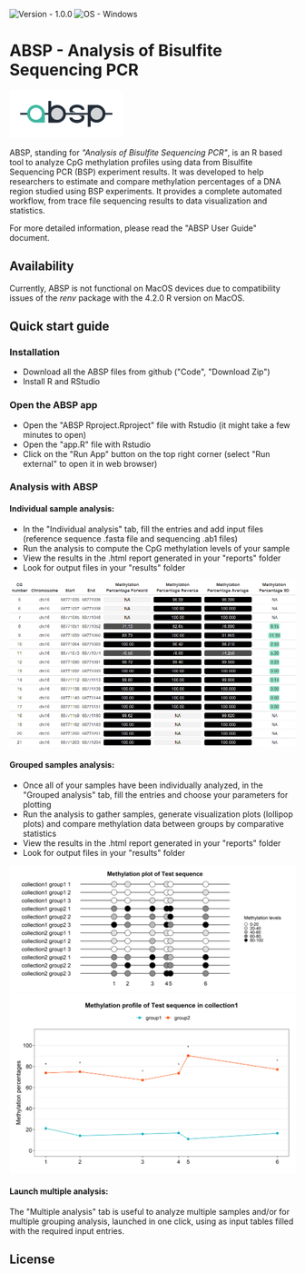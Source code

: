 ![Version - 1.0.0](https://img.shields.io/badge/Version-1.0.0-0d7ebf) 
![OS - Windows](https://img.shields.io/badge/OS-Windows-0d7ebf)

# ABSP - Analysis of Bisulfite Sequencing PCR

<img src="./documents/logo.png" width="200" />

ABSP, standing for *"Analysis of Bisulfite Sequencing PCR"*, is an R based tool to analyze CpG methylation profiles using data from Bisulfite Sequencing PCR (BSP) experiment results. 
It was developed to help researchers to estimate and compare methylation percentages of a DNA region studied using BSP experiments. 
It provides a complete automated workflow, from trace file sequencing results to data visualization and statistics.

For more detailed information, please read the "ABSP User Guide" document.


## Availability

Currently, ABSP is not functional on MacOS devices due to compatibility issues of the *renv* package with the 4.2.0 R version on MacOS.


## Quick start guide

### Installation

* Download all the ABSP files from github ("Code", "Download Zip")
* Install R and RStudio

### Open the ABSP app

* Open the "ABSP Rproject.Rproject" file with Rstudio (it might take a few minutes to open)
* Open the "app.R" file with Rstudio
* Click on the "Run App" button on the top right corner (select "Run external" to open it in web browser)

### Analysis with ABSP

#### Individual sample analysis: 
* In the "Individual analysis" tab, fill the entries and add input files (reference sequence .fasta file and sequencing .ab1 files)
* Run the analysis to compute the CpG methylation levels of your sample 
* View the results in the .html report generated in your "reports" folder
* Look for output files in your "results" folder
<img src="./examples/results/Example data/CDH1/individual_results_direct/tables/CDH1_High methylated DNA_3/CDH1_High methylated DNA_3_meth_table.png" width="700" />


#### Grouped samples analysis:
* Once all of your samples have been individually analyzed, in the "Grouped analysis" tab, fill the entries and choose your parameters for plotting
* Run the analysis to gather samples, generate visualization plots (lollipop plots) and compare methylation data between groups by comparative statistics
* View the results in the .html report generated in your "reports" folder
* Look for output files in your "results" folder

<img src="./examples/results/Example data/Test sequence/grouped_results_direct/lollipop_plots/plots_replicates/lollipop_replicates_as-is_proportional.png" width="700" />

<img src="./examples/results/Example data/Test sequence/grouped_results_direct/meth_profile_plots/meth_profile_collection1_proportional_psign.png" width="700" />


#### Launch multiple analysis:  
The "Multiple analysis" tab is useful to analyze multiple samples and/or for multiple grouping analysis, launched in one click, using as input tables filled with the required input entries.


## License

